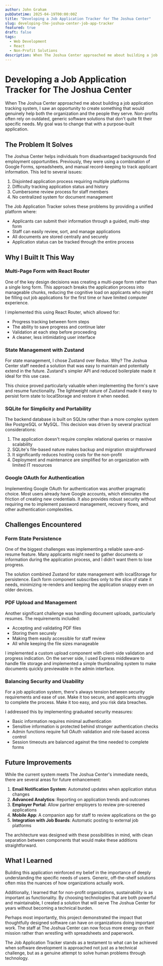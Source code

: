 ```yaml
---
author: John Graham
pubDatetime: 2025-04-19T00:00:00Z
title: "Developing a Job Application Tracker for The Joshua Center"
slug: developing-the-joshua-center-job-app-tracker
featured: true
draft: false
tags:
  - Web Development
  - React
  - Non-Profit Solutions
description: When The Joshua Center approached me about building a job application tracking system, I saw an opportunity to create something that would genuinely help both the organization and the people they serve.
---
```


# Developing a Job Application Tracker for The Joshua Center

When The Joshua Center approached me about building a job application tracking system, I saw an opportunity to create something that would genuinely help both the organization and the people they serve. Non-profits often rely on outdated, generic software solutions that don't quite fit their specific needs. My goal was to change that with a purpose-built application.

## The Problem It Solves

The Joshua Center helps individuals from disadvantaged backgrounds find employment opportunities. Previously, they were using a combination of Google Forms, spreadsheets, and manual record-keeping to track applicant information. This led to several issues:

1. Disjointed application process requiring multiple platforms
2. Difficulty tracking application status and history
3. Cumbersome review process for staff members
4. No centralized system for document management

The Job Application Tracker solves these problems by providing a unified platform where:

- Applicants can submit their information through a guided, multi-step form
- Staff can easily review, sort, and manage applications
- All documents are stored centrally and securely
- Application status can be tracked through the entire process

## Why I Built It This Way

### Multi-Page Form with React Router

One of the key design decisions was creating a multi-page form rather than a single long form. This approach breaks the application process into manageable chunks, reducing the cognitive load on applicants who might be filling out job applications for the first time or have limited computer experience.

I implemented this using React Router, which allowed for:
- Progress tracking between form steps
- The ability to save progress and continue later
- Validation at each step before proceeding
- A cleaner, less intimidating user interface

### State Management with Zustand

For state management, I chose Zustand over Redux. Why? The Joshua Center staff needed a solution that was easy to maintain and potentially extend in the future. Zustand's simpler API and reduced boilerplate made it ideal for this use case.

This choice proved particularly valuable when implementing the form's save and resume functionality. The lightweight nature of Zustand made it easy to persist form state to localStorage and restore it when needed.

### SQLite for Simplicity and Portability

The backend database is built on SQLite rather than a more complex system like PostgreSQL or MySQL. This decision was driven by several practical considerations:

1. The application doesn't require complex relational queries or massive scalability
2. SQLite's file-based nature makes backup and migration straightforward
3. It significantly reduces hosting costs for the non-profit
4. Deployment and maintenance are simplified for an organization with limited IT resources

### Google OAuth for Authentication

Implementing Google OAuth for authentication was another pragmatic choice. Most users already have Google accounts, which eliminates the friction of creating new credentials. It also provides robust security without requiring me to implement password management, recovery flows, and other authentication complexities.

## Challenges Encountered

### Form State Persistence

One of the biggest challenges was implementing a reliable save-and-resume feature. Many applicants might need to gather documents or information during the application process, and I didn't want them to lose progress.

The solution combined Zustand for state management with localStorage for persistence. Each form component subscribes only to the slice of state it needs, minimizing re-renders and keeping the application snappy even on older devices.

### PDF Upload and Management

Another significant challenge was handling document uploads, particularly resumes. The requirements included:

- Accepting and validating PDF files
- Storing them securely
- Making them easily accessible for staff review
- All while keeping the file sizes manageable

I implemented a custom upload component with client-side validation and progress indication. On the server side, I used Express middleware to handle file storage and implemented a simple thumbnailing system to make documents quickly previewable in the admin interface.

### Balancing Security and Usability

For a job application system, there's always tension between security requirements and ease of use. Make it too secure, and applicants struggle to complete the process. Make it too easy, and you risk data breaches.

I addressed this by implementing graduated security measures:
- Basic information requires minimal authentication
- Sensitive information is protected behind stronger authentication checks
- Admin functions require full OAuth validation and role-based access control
- Session timeouts are balanced against the time needed to complete forms

## Future Improvements

While the current system meets The Joshua Center's immediate needs, there are several areas for future enhancement:

1. **Email Notification System**: Automated updates when application status changes
2. **Advanced Analytics**: Reporting on application trends and outcomes
3. **Employer Portal**: Allow partner employers to review pre-screened applications
4. **Mobile App**: A companion app for staff to review applications on the go
5. **Integration with Job Boards**: Automatic posting to external job platforms

The architecture was designed with these possibilities in mind, with clean separation between components that would make these additions straightforward.

## What I Learned

Building this application reinforced my belief in the importance of deeply understanding the specific needs of users. Generic, off-the-shelf solutions often miss the nuances of how organizations actually work.

Additionally, I learned that for non-profit organizations, sustainability is as important as functionality. By choosing technologies that are both powerful and maintainable, I created a solution that will serve The Joshua Center for years without becoming a technical burden.

Perhaps most importantly, this project demonstrated the impact that thoughtfully designed software can have on organizations doing important work. The staff at The Joshua Center can now focus more energy on their mission rather than wrestling with spreadsheets and paperwork.

The Job Application Tracker stands as a testament to what can be achieved when software development is approached not just as a technical challenge, but as a genuine attempt to solve human problems through technology.